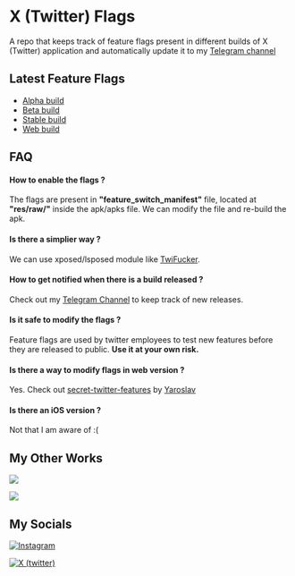 
# X (Twitter) Flags

A repo that keeps track of feature flags present in different builds of X (Twitter) application and automatically update it to my [Telegram channel](https://telegram.me/twitter_app_flags)


## Latest Feature Flags

- [Alpha build](https://github.com/Swakshan/Twitter-Android-Flags/blob/main/flags_alpha.json)
- [Beta build](https://github.com/Swakshan/Twitter-Android-Flags/blob/main/flags_beta.json)
- [Stable build](https://github.com/Swakshan/Twitter-Android-Flags/blob/main/flags_stable.json)
- [Web build](https://github.com/Swakshan/Twitter-Android-Flags/blob/main/flags_web.json)


## FAQ

#### How to enable the flags ?

The flags are present in **"feature_switch_manifest"** file, located at **"res/raw/"** inside the apk/apks file. We can modify the file and re-build the apk.

#### Is there a simplier way ?

We can use xposed/lsposed module like [TwiFucker](https://github.com/Dr-TSNG/TwiFucker).

#### How to get notified when there is a build released ?

Check out my [Telegram Channel](https://telegram.me/twitter_app_flags) to keep track of new releases.

#### Is it safe to modify the flags ?

Feature flags are used by twitter employees to test new features before they are released to public. **Use it at your own risk.**

#### Is there a way to modify flags in web version ?

Yes. Check out [secret-twitter-features](https://github.com/yaroslav-n/secret-twitter-features) by [Yaroslav](https://twitter.com/512x512/)

#### Is there an iOS version ?

Not that I am aware of :(

## My Other Works

[![](https://img.shields.io/badge/Telegram-Instagram%20Update%20Tracker-111?label=&logo=telegram&logoWidth=30)](https://telegram.me/instabuilds)

[![](https://img.shields.io/badge/Telegram-WhatsApp%20Update%20Tracker-111?label=&logo=telegram&logoWidth=30)](https://telegram.me/whatsappbuilds)


## My Socials

[![Instagram](https://img.shields.io/badge/Instagram-%23E4405F.svg?style=for-the-badge&logo=Instagram&logoColor=white)](https://instagram.com/therealswak/)

[![X (twitter)](https://img.shields.io/badge/X%20(Twitter)-1DA1F2?style=for-the-badge&logo=twitter&logoColor=white)](https://x.com/swak_12)


